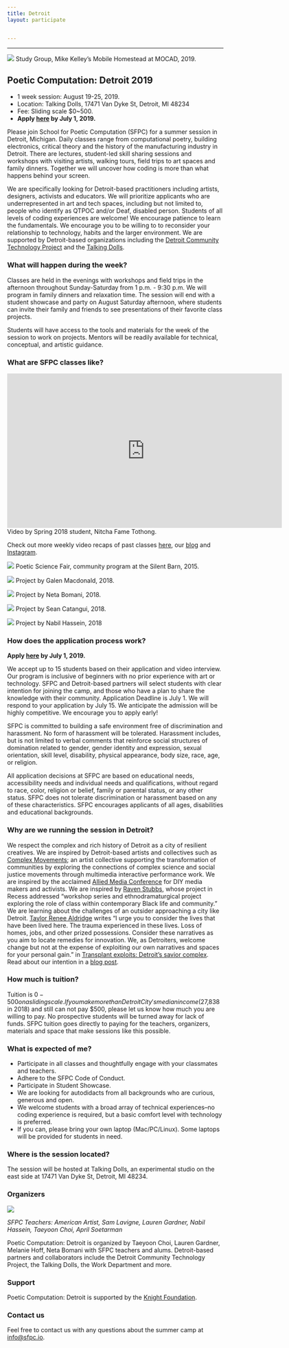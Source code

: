 ```yaml
---
title: Detroit
layout: participate


---
```


***
<!-- -
slides:

 - "/static/img/participate/totallyrad.jpg"
 - "/static/img/participate/notebook.jpg"
- "/static/img/participate/softcircuits.jpg"
- "/static/img/participate/totallyrad.jpg"


 - "/static/img/participate/sum2016_lunch.jpg"
 - "/static/img/participate/summer15_wall_new.jpg"
 - "/static/img/participate/goldenhour.jpg"
 - "/static/img/participate/workshop.jpg"
 - "/static/img/participate/notebook.jpg" -->



![](/static/img/detroit/mocad.jpg)
Study Group, Mike Kelley’s Mobile Homestead at MOCAD, 2019.


## Poetic Computation: Detroit 2019 

- 1 week session: August 19-25, 2019.  
- Location: Talking Dolls, 17471 Van Dyke St, Detroit, MI 48234
- Fee: Sliding scale $0~500. 
- **Apply [here](https://airtable.com/shrwis42pddecU2gA) by July 1, 2019.**

Please join School for Poetic Computation (SFPC) for a summer session in Detroit, Michigan. Daily classes range from computational poetry, building electronics, critical theory and the history of the manufacturing industry in Detroit. There are lectures, student-led skill sharing sessions and workshops with visiting artists, walking tours, field trips to art spaces and family dinners. Together we will uncover how coding is more than what happens behind your screen. 

We are specifically looking for Detroit-based practitioners including artists, designers, activists and educators. We will prioritize applicants who are underrepresented in art and tech spaces, including but not limited to, people who identify as QTPOC and/or Deaf, disabled person. Students of all levels of coding experiences are welcome! We encourage patience to learn the fundamentals. We encourage you to be willing to to reconsider your relationship to technology, habits and the larger environment. We are supported by Detroit-based organizations including the [Detroit Community Technology Project](https://www.alliedmedia.org/dctp) and the [Talking Dolls](http://talkingdollsdetroit.com/).  
  
### What will happen during the week? 

Classes are held in the evenings with workshops and field trips in the afternoon throughout Sunday-Saturday from 1 p.m. - 9:30 p.m. We will program in family dinners and relaxation time. The session will end with a student showcase and party on August Saturday afternoon, where students can invite their family and friends to see presentations of their favorite class projects.

Students will have access to the tools and materials for the week of the session to work on projects. Mentors will be readily available for technical, conceptual, and artistic guidance.


### What are SFPC classes like? 

<iframe src="https://player.vimeo.com/video/279146924?title=0&byline=0&portrait=0" width="640" height="360" frameborder="0" webkitallowfullscreen mozallowfullscreen allowfullscreen></iframe>
Video by Spring 2018 student, Nitcha Fame Tothong.

Check out more weekly video recaps of past classes [here](https://vimeo.com/user50134452), our [blog](https://medium.com/sfpc) and [Instagram](https://instagram.com/sfpc_nyc).

![](/static/img/participate/totallyrad.jpg)
Poetic Science Fair, community program at the Silent Barn, 2015. 

![](/static/img/detroit/galen.jpg)
Project by Galen Macdonald, 2018. 

![](/static/img/detroit/neta.jpg)
Project by Neta Bomani, 2018. 

![](/static/img/detroit/yelli.jpg)
Project by Sean Catangui, 2018. 

![](/static/img/detroit/nabil.jpg)
Project by Nabil Hassein, 2018 

### How does the application process work? 

**Apply [here](https://airtable.com/shrwis42pddecU2gA) by July 1, 2019.**

We accept up to 15 students based on their application and video interview. Our program is inclusive of beginners with no prior experience with art or  technology. SFPC and Detroit-based partners will select students with clear intention for joining the camp, and those who have a plan to share the knowledge with their community. Application Deadline is July 1. We will respond to your application by July 15. We anticipate the admission will be highly competitive. We encourage you to apply early!  

SFPC is committed to building a safe environment free of discrimination and harassment. No form of harassment will be tolerated. Harassment includes, but is not limited to verbal comments that reinforce social structures of domination related to gender, gender identity and expression, sexual orientation, skill level, disability, physical appearance, body size, race, age, or religion.
 
All application decisions at SFPC are based on educational needs, accessibility needs and individual needs and qualifications, without regard to race, color, religion or belief, family or parental status, or any other status. SFPC does not tolerate discrimination or harassment based on any of these characteristics. SFPC encourages applicants of all ages, disabilities and educational backgrounds.

### Why are we running the session in Detroit?

We respect the complex and rich history of Detroit as a city of resilient creatives. We are inspired by Detroit-based artists and collectives such as [Complex Movements](https://emergencemedia.org/pages/complex-movements); an artist collective supporting the transformation of communities by exploring the connections of complex science and social justice movements through multimedia interactive performance work. We are inspired by the acclaimed [Allied Media Conference](https://www.alliedmedia.org/amc) for DIY media makers and activists. We are inspired by [Raven Stubbs](https://www.ravenstubbs.com/), whose project in Recess addressed “workshop series and ethnodramaturgical project exploring the role of class within contemporary Black life and community.” We are learning about the challenges of an outsider approaching a city like Detroit. [Taylor Renee Aldridge](https://www.taylorrenee.info/) writes “I urge you to consider the lives that have been lived here. The trauma experienced in these lives. Loss of homes, jobs, and other prized possessions. Consider these narratives as you aim to locate remedies for innovation. We, as Detroiters, welcome change but not at the expense of exploiting our own narratives and spaces for your personal gain.” in [Transplant exploits: Detroit’s savior complex](http://arts.black/2016/04/transplant-exploits-detroits-savior-complex/). Read about our intention in a [blog post](https://medium.com/sfpc/poetic-computation-detroit-b748b765afbb). 
 
### How much is tuition?

Tuition is $0-500 on a sliding scale. If you make more than Detroit City's median income ($27,838 in 2018) and still can not pay $500, please let us know how much you are willing to pay. No prospective students will be turned away for lack of funds. SFPC tuition goes directly to paying for the teachers, organizers, materials and space that make sessions like this possible. 

### What is expected of me?

- Participate in all classes and thoughtfully engage with your classmates and teachers.
- Adhere to the SFPC Code of Conduct. 
- Participate in Student Showcase. 
- We are looking for autodidacts from all backgrounds who are curious, generous and open.
- We welcome students with a broad array of technical experiences–no coding experience is required, but a basic comfort level with technology is preferred.
- If you can, please bring your own laptop (Mac/PC/Linux). Some laptops will be provided for students in need.


### Where is the session located?

The session will be hosted at Talking Dolls, an experimental studio on the east side at 17471 Van Dyke St, Detroit, MI 48234.  

### Organizers 

![](/static/img/detroit/teachers.jpg)

*SFPC Teachers: American Artist, Sam Lavigne, Lauren Gardner, Nabil Hassein, Taeyoon Choi, April Soetarman* 


Poetic Computation: Detroit is organized by Taeyoon Choi, Lauren Gardner, Melanie Hoff, Neta Bomani with SFPC teachers and alums. Detroit-based partners and collaborators include the Detroit Community Technology Project, the Talking Dolls, the Work Department and more.  

### Support

Poetic Computation: Detroit is supported by the [Knight Foundation](https://knightfoundation.org). 

### Contact us

Feel free to contact us with any questions about the summer camp at info@sfpc.io.